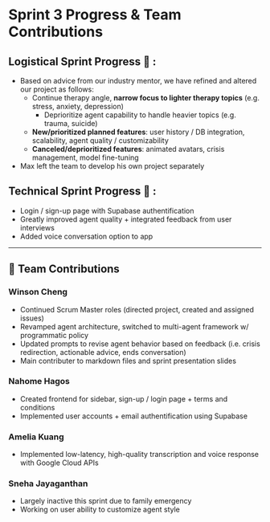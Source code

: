 # Sprint 3 Progress & Team Contributions

## Logistical Sprint Progress 💼 :
- Based on advice from our industry mentor, we have refined and altered our project as follows:
  - Continue therapy angle, **narrow focus to lighter therapy topics** (e.g. stress, anxiety, depression)
    - Deprioritize agent capability to handle heavier topics (e.g. trauma, suicide)
  - **New/prioritized planned features**: user history / DB integration, scalability, agent quality / customizability
  - **Canceled/deprioritized features**: animated avatars, crisis management, model fine-tuning
- Max left the team to develop his own project separately

## Technical Sprint Progress 🚀 :
- Login / sign-up page with Supabase authentification
- Greatly improved agent quality + integrated feedback from user interviews
- Added voice conversation option to app
---

## 👥 Team Contributions

### Winson Cheng
- Continued Scrum Master roles (directed project, created and assigned issues)
- Revamped agent architecture, switched to multi-agent framework w/ programmatic policy
- Updated prompts to revise agent behavior based on feedback (i.e. crisis redirection, actionable advice, ends conversation)
- Main contributer to markdown files and sprint presentation slides

### Nahome Hagos
- Created frontend for sidebar, sign-up / login page + terms and conditions
- Implemented user accounts + email authentification using Supabase

### Amelia Kuang
- Implemented low-latency, high-quality transcription and voice response with Google Cloud APIs

 ### Sneha Jayaganthan
- Largely inactive this sprint due to family emergency
- Working on user ability to customize agent style 
